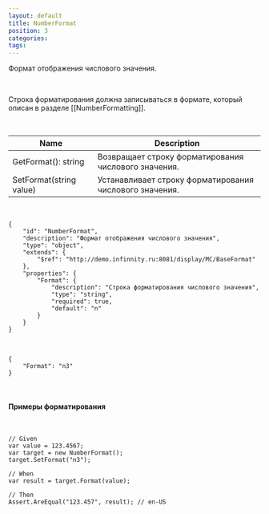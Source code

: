 ```yaml
---
layout: default
title: NumberFormat
position: 3
categories: 
tags: 
---
```


Формат отображения числового значения.

   

Строка форматирования должна записываться в формате, который описан в разделе [[NumberFormatting]].

   

|Name|Description|
|----|-----------|
|GetFormat(): string|Возвращает строку форматирования числового значения.|
|SetFormat(string value)|Устанавливает строку форматирования числового значения.|

   

```
{
	"id": "NumberFormat",
	"description": "Формат отображения числового значения",
	"type": "object",
	"extends": {
		"$ref": "http://demo.infinnity.ru:8081/display/MC/BaseFormat"
	},
	"properties": {
		"Format": {
			"description": "Строка форматирования числового значения",
			"type": "string",
			"required": true,
			"default": "n"
		}
	}
}
```

   

```
{
	"Format": "n3"
}
```

 

#### Примеры форматирования

 

```
// Given
var value = 123.4567;
var target = new NumberFormat();
target.SetFormat("n3");

// When
var result = target.Format(value);

// Then
Assert.AreEqual("123.457", result); // en-US
```

 

 

